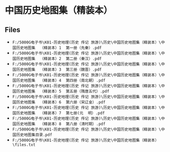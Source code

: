 # 中国历史地图集（精装本）

## Files

- `F:/5000G电子书\K01-历史地理(历史 传记 旅游)\历史\中国历史地图集（精装本）\中国历史地图集  （精装本）1  第一册（先秦）.pdf`
- `F:/5000G电子书\K01-历史地理(历史 传记 旅游)\历史\中国历史地图集（精装本）\中国历史地图集  （精装本）2  第二册（秦汉）.pdf`
- `F:/5000G电子书\K01-历史地理(历史 传记 旅游)\历史\中国历史地图集（精装本）\中国历史地图集  （精装本）3  第三册（魏晋）.pdf`
- `F:/5000G电子书\K01-历史地理(历史 传记 旅游)\历史\中国历史地图集（精装本）\中国历史地图集  （精装本）4  第四册（南北朝）.pdf`
- `F:/5000G电子书\K01-历史地理(历史 传记 旅游)\历史\中国历史地图集（精装本）\中国历史地图集  （精装本）5  第五册（隋唐五代）.pdf`
- `F:/5000G电子书\K01-历史地理(历史 传记 旅游)\历史\中国历史地图集（精装本）\中国历史地图集  （精装本）6  第六册（宋辽金）.pdf`
- `F:/5000G电子书\K01-历史地理(历史 传记 旅游)\历史\中国历史地图集（精装本）\中国历史地图集  （精装本）7  第七册(元  明）.pdf`
- `F:/5000G电子书\K01-历史地理(历史 传记 旅游)\历史\中国历史地图集（精装本）\中国历史地图集  （精装本）8  第八册（清时期）.pdf`
- `F:/5000G电子书\K01-历史地理(历史 传记 旅游)\历史\中国历史地图集（精装本）\中国历史地图集目录.pdf`
- `F:/5000G电子书\K01-历史地理(历史 传记 旅游)\历史\中国历史地图集（精装本）\files.txt`
